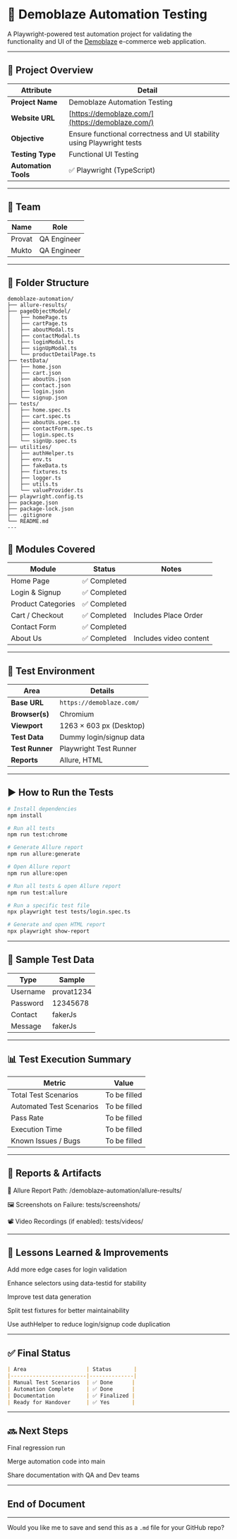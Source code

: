# 🧪 Demoblaze Automation Testing

A Playwright-powered test automation project for validating the functionality and UI of the [Demoblaze](https://demoblaze.com/) e-commerce web application.

---

## 🚀 Project Overview

| Attribute        | Detail                                                                 |
|------------------|------------------------------------------------------------------------|
| **Project Name** | Demoblaze Automation Testing                                           |
| **Website URL**  | [https://demoblaze.com/](https://demoblaze.com/)                       |
| **Objective**    | Ensure functional correctness and UI stability using Playwright tests  |
| **Testing Type** | Functional UI Testing                                                  |
| **Automation Tools** | ✅ Playwright (TypeScript)                                      |

---

## 👥 Team

| Name   | Role        |
|--------|-------------|
| Provat | QA Engineer |
| Mukto  | QA Engineer |

---


## 📂 Folder Structure
```plaintext
demoblaze-automation/
├── allure-results/
├── pageObjectModel/
│   ├── homePage.ts
│   ├── cartPage.ts
│   ├── aboutModal.ts
│   ├── contactModal.ts
│   ├── loginModal.ts
│   ├── signUpModal.ts
│   └── productDetailPage.ts
├── testData/
│   ├── home.json
│   ├── cart.json
│   ├── aboutUs.json
│   ├── contact.json
│   ├── login.json
│   └── signup.json
├── tests/
│   ├── home.spec.ts
│   ├── cart.spec.ts
│   ├── aboutUs.spec.ts
│   ├── contactForm.spec.ts
│   ├── login.spec.ts
│   └── signUp.spec.ts
├── utilities/
│   ├── authHelper.ts
│   ├── env.ts
│   ├── fakeData.ts
│   ├── fixtures.ts
│   ├── logger.ts
│   ├── utils.ts
│   └── valueProvider.ts
├── playwright.config.ts
├── package.json
├── package-lock.json
├── .gitignore
└── README.md
---
```

## 🧪 Modules Covered

| Module              | Status     | Notes                    |
|---------------------|------------|--------------------------|
| Home Page           | ✅ Completed |                          |
| Login & Signup      | ✅ Completed |                          |
| Product Categories  | ✅ Completed |                          |
| Cart / Checkout     | ✅ Completed | Includes Place Order     |
| Contact Form        | ✅ Completed |                          |
| About Us            | ✅ Completed | Includes video content   |

---


## 🔧 Test Environment

| Area             | Details               |
|------------------|------------------------|
| **Base URL**     | `https://demoblaze.com/` |
| **Browser(s)**   | Chromium              |
| **Viewport**     | 1263 × 603 px (Desktop) |
| **Test Data**    | Dummy login/signup data |
| **Test Runner**  | Playwright Test Runner |
| **Reports**      | Allure, HTML           |

---



## ▶️ How to Run the Tests

```bash
# Install dependencies
npm install

# Run all tests
npm run test:chrome

# Generate Allure report
npm run allure:generate

# Open Allure report
npm run allure:open

# Run all tests & open Allure report
npm run test:allure

# Run a specific test file
npx playwright test tests/login.spec.ts

# Generate and open HTML report
npx playwright show-report
```

---


## 📝 Sample Test Data

| Type     | Sample      |
|----------|-------------|
| Username | provat1234  |
| Password | 12345678    |
| Contact  | fakerJs     |
| Message  | fakerJs     |


---


## 📊 Test Execution Summary

| Metric                  | Value          |
|-------------------------|----------------|
| Total Test Scenarios     | To be filled   |
| Automated Test Scenarios | To be filled   |
| Pass Rate               | To be filled   |
| Execution Time          | To be filled   |
| Known Issues / Bugs      | To be filled   |



---


## 📁 Reports & Artifacts

📌 Allure Report Path: /demoblaze-automation/allure-results/

🖼️ Screenshots on Failure: tests/screenshots/

📽️ Video Recordings (if enabled): tests/videos/



---

## 🧩 Lessons Learned & Improvements
 Add more edge cases for login validation

 Enhance selectors using data-testid for stability

 Improve test data generation

 Split test fixtures for better maintainability

 Use authHelper to reduce login/signup code duplication


---

## ✅ Final Status

```markdown
| Area                   | Status       |
|------------------------|--------------|
| Manual Test Scenarios  | ✅ Done      |
| Automation Complete    | ✅ Done      |
| Documentation          | ✅ Finalized |
| Ready for Handover     | ✅ Yes       |
```


---

 ## 🔜 Next Steps
 Final regression run

 Merge automation code into main

 Share documentation with QA and Dev teams

---

## End of Document

---

Would you like me to save and send this as a `.md` file for your GitHub repo?


